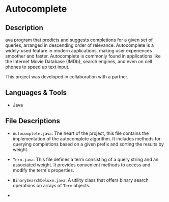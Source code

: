 # Autocomplete

## Description
ava program that predicts and suggests completions for a given set of queries, arranged in descending order of relevance. Autocomplete is a widely-used feature in modern applications, making user experiences smoother and faster. Autocomplete is commonly found in applications like the Internet Movie Database (IMDb), search engines, and even on cell phones to speed up text input.

This project was developed in collaboration with a partner.

## Languages & Tools
- Java

## File Descriptions
- `Autocomplete.java`: The heart of the project, this file contains the implementation of the autocomplete algorithm. It includes methods for querying completions based on a given prefix and sorting the results by weight.
- `Term.java`: This file defines a term consisting of a query string and an associated weight. It provides convenient methods to access and modify the term's properties.
- `BinarySearchDeluxe.java`: A utility class that offers binary search operations on arrays of `Term` objects.

- 
